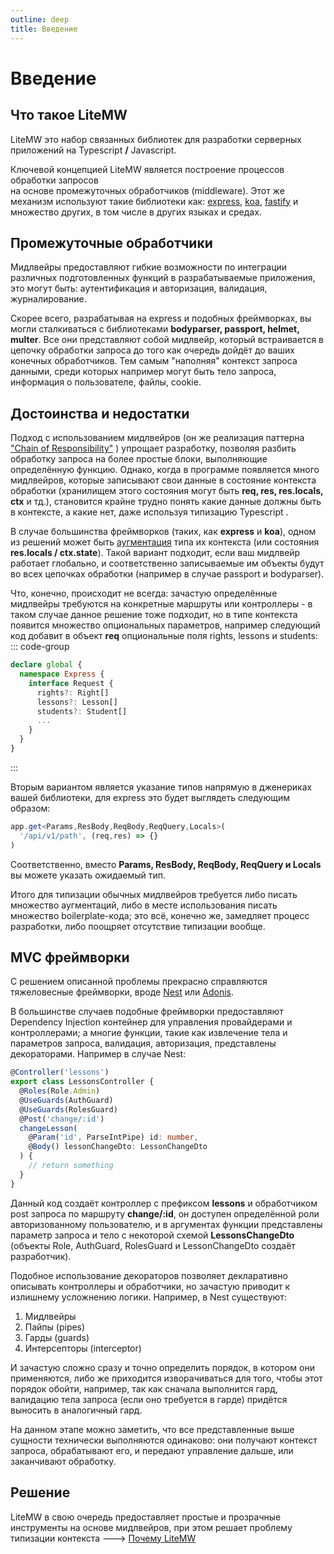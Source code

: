 ```yaml
---
outline: deep
title: Введение
---
```


# Введение

## Что такое LiteMW
<span class="text-brand-1">LiteMW</span>
это набор связанных библиотек для разработки серверных приложений на 
<span class="text-indigo-2">Typescript</span>
**/**
<span class="text-brand-3">Javascript</span>.

Ключевой концепцией LiteMW является построение процессов обработки запросов  
на основе промежуточных обработчиков (middleware).
Этот же механизм используют такие библиотеки как:
[express](https://expressjs.com/), 
[koa](https://koajs.com/), 
[fastify](https://fastify.dev/) 
и множество других, в том числе
в других языках и средах.

## Промежуточные обработчики
Мидлвейры предоставляют гибкие возможности по интеграции различных подготовленных функций 
в разрабатываемые приложения, это могут быть: аутентификация и авторизация, валидация, журналирование.

Скорее всего, разрабатывая на express и подобных фреймворках, вы могли сталкиваться
с библиотеками **bodyparser, passport, helmet, multer**. Все они представляют собой
мидлвейр, который встраивается в цепочку обработки запроса до того как очередь
дойдёт до ваших конечных обработчиков. Тем самым "наполняя" контекст запроса данными,
среди которых например могут быть тело запроса, информация о пользователе, файлы, cookie.

## Достоинства и недостатки
Подход с использованием мидлвейров (он же реализация паттерна
["Chain of Responsibility"](https://refactoring.guru/design-patterns/chain-of-responsibility)
)
упрощает разработку, позволяя разбить обработку запроса на более простые блоки, выполняющие
определённую функцию. 
Однако, когда в программе появляется много мидлвейров, которые записывают свои данные
в состояние контекста обработки (хранилищем этого состояния могут быть **req, res, res.locals, ctx** и тд.),
становится крайне трудно понять какие данные должны быть в контексте, а какие нет, даже используя типизацию 
<span class="text-indigo-2"> Typescript </span>.

В случае большинства фреймворков (таких, как **express** и **koa**), одном из решений может быть 
[аугментация](https://www.typescriptlang.org/docs/handbook/declaration-merging.html#module-augmentation)
типа их контекста (или состояния **res.locals / ctx.state**). 
Такой вариант подходит, если ваш мидлвейр работает
глобально, и соответственно записываемые им объекты будут во всех цепочках обработки (например в случае
passport и bodyparser). 

Что, конечно, происходит не всегда: зачастую определённые мидлвейры требуются
на конкретные маршруты или контроллеры - в таком случае данное решение тоже подходит, но в типе 
контекста появится множество опциональных параметров, например следующий код добавит в объект **req** 
опциональные поля rights, lessons и students:
::: code-group
```ts [some-file.d.ts]
declare global {
  namespace Express {
    interface Request {
      rights?: Right[]
      lessons?: Lesson[]
      students?: Student[]
      ...
    }
  }
}
```
:::

Вторым вариантом является указание типов напрямую в дженериках вашей библиотеки, для express это будет выглядеть
следующим образом:
```ts
app.get<Params,ResBody,ReqBody,ReqQuery,Locals>(
  '/api/v1/path', (req,res) => {}
)
```
Соответственно, вместо **Params, ResBody, ReqBody, ReqQuery и Locals** вы можете указать ожидаемый тип.

Итого для типизации обычных мидлвейров требуется либо писать множество аугментаций, либо в месте 
использования писать множество boilerplate-кода; это всё, конечно же, замедляет процесс разработки, 
либо поощряет отсутствие типизации вообще.

## MVC фреймворки
С решением описанной проблемы прекрасно справляются тяжеловесные фреймворки,
вроде 
[Nest](https://docs.nestjs.com/)
или 
[Adonis](https://docs.adonisjs.com).

В большинстве случаев подобные фреймворки предоставляют Dependency Injection контейнер
для управления провайдерами и контроллерами; а многие функции, такие как извлечение тела и параметров запроса,
валидация, авторизация, представлены декораторами. Например в случае Nest:

```ts
@Controller('lessons')
export class LessonsController {
  @Roles(Role.Admin)
  @UseGuards(AuthGuard)
  @UseGuards(RolesGuard)
  @Post('change/:id')
  changeLesson(
    @Param('id', ParseIntPipe) id: number,
    @Body() lessonChangeDto: LessonChangeDto
  ) {
    // return something
  }
}
```

Данный код создаёт контроллер с префиксом **lessons** и обработчиком post запроса по маршруту **change/:id**,
он доступен определённой роли авторизованному пользователю, и в аргументах функции представлены
параметр запроса и тело с некоторой схемой **LessonsChangeDto** (объекты Role, AuthGuard, RolesGuard и LessonChangeDto
создаёт разработчик).

Подобное использование декораторов позволяет декларативно описывать контроллеры и обработчики, 
но зачастую приводит к излишнему усложнению логики. Например, в Nest существуют:
1. Мидлвейры 
2. Пайпы (pipes)
3. Гарды (guards)
4. Интерсепторы (interceptor)

И зачастую сложно сразу и точно определить порядок, в котором они применяются, либо же приходится изворачиваться для
того, чтобы этот порядок обойти, например, так как сначала выполнится гард, валидацию тела запроса
(если оно требуется в гарде) придётся выносить в аналогичный гард.

На данном этапе можно заметить, что все представленные выше сущности технически выполняются одинаково:
они получают контекст запроса, обрабатывают его, и передают управление дальше, или заканчивают обработку.

## Решение 
<span class="text-brand-1">LiteMW</span>
в свою очередь предоставляет простые и прозрачные инструменты на основе мидлвейров, при этом
решает проблему типизации контекста --->
[Почему LiteMW](why-litemw)